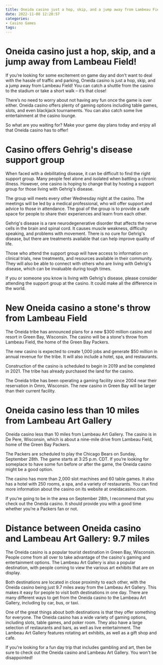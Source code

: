 ```yaml
---
title: Oneida casino just a hop, skip, and a jump away from Lambeau Field!
date: 2022-11-08 12:28:57
categories:
- Casino Games
tags:
---
```



#  Oneida casino just a hop, skip, and a jump away from Lambeau Field!

If you’re looking for some excitement on game day and don’t want to deal with the hassle of traffic and parking, Oneida casino is just a hop, skip, and a jump away from Lambeau Field! You can catch a shuttle from the casino to the stadium or take a short walk – it’s that close!

There’s no need to worry about not having any fun once the game is over either. Oneida casino offers plenty of gaming options including table games, slots, and even blackjack tournaments. You can also catch some live entertainment at the casino lounge.

So what are you waiting for? Make your game day plans today and enjoy all that Oneida casino has to offer!

#  Casino offers Gehrig's disease support group

When faced with a debilitating disease, it can be difficult to find the right support group. Many people feel alone and isolated when battling a chronic illness. However, one casino is hoping to change that by hosting a support group for those living with Gehrig's disease.

The group will meets every other Wednesday night at the casino. The meetings will be led by a medical professional, who will offer support and advice to those in attendance. The goal of the group is to provide a safe space for people to share their experiences and learn from each other.

Gehrig's disease is a rare neurodegenerative disorder that affects the nerve cells in the brain and spinal cord. It causes muscle weakness, difficulty speaking, and problems with movement. There is no cure for Gehrig's disease, but there are treatments available that can help improve quality of life.

Those who attend the support group will have access to information on clinical trials, new treatments, and resources available in their community. They will also be able to connect with others who are living with Gehrig's disease, which can be invaluable during tough times.

If you or someone you know is living with Gehrig's disease, please consider attending the support group at the casino. It could make all the difference in the world.

#  New Oneida casino a stone's throw from Lambeau Field

The Oneida tribe has announced plans for a new $300 million casino and resort in Green Bay, Wisconsin. The casino will be a stone's throw from Lambeau Field, the home of the Green Bay Packers.

The new casino is expected to create 1,000 jobs and generate $50 million in annual revenue for the tribe. It will also include a hotel, spa, and restaurants.

Construction of the casino is scheduled to begin in 2019 and be completed in 2021. The tribe has already purchased the land for the casino.

The Oneida tribe has been operating a gaming facility since 2004 near their reservation in Omro, Wisconsin. The new casino in Green Bay will be larger than their current facility.

#  Oneida casino less than 10 miles from Lambeau Art Gallery

Oneida casino less than 10 miles from Lambeau Art Gallery. The casino is in De Pere, Wisconsin, which is about a nine-mile drive from Lambeau Field, home of the Green Bay Packers.

The Packers are scheduled to play the Chicago Bears on Sunday, September 28th. The game starts at 3:25 p.m. CDT. If you’re looking for someplace to have some fun before or after the game, the Oneida casino might be a good option.

The casino has more than 2,000 slot machines and 60 table games. It also has a hotel with 250 rooms, a spa, and a variety of restaurants. You can find more information about the casino on its website at oneidacasino.com.

If you’re going to be in the area on September 28th, I recommend that you check out the Oneida casino. It should provide you with a good time whether you’re a Packers fan or not.

#  Distance between Oneida casino and Lambeau Art Gallery: 9.7 miles

The Oneida casino is a popular tourist destination in Green Bay, Wisconsin. People come from all over to take advantage of the casino's gaming and entertainment options. The Lambeau Art Gallery is also a popular destination, with people coming to view the various art exhibits that are on display.

Both destinations are located in close proximity to each other, with the Oneida casino being just 9.7 miles away from the Lambeau Art Gallery. This makes it easy for people to visit both destinations in one day. There are many different ways to get from the Oneida casino to the Lambeau Art Gallery, including by car, bus, or taxi.

One of the great things about both destinations is that they offer something for everyone. The Oneida casino has a wide variety of gaming options, including slots, table games, and poker room. They also have a large selection of restaurants and bars, as well as live entertainment. The Lambeau Art Gallery features rotating art exhibits, as well as a gift shop and cafe.

If you're looking for a fun day trip that includes gambling and art, then be sure to check out the Oneida casino and Lambeau Art Gallery. You won't be disappointed!